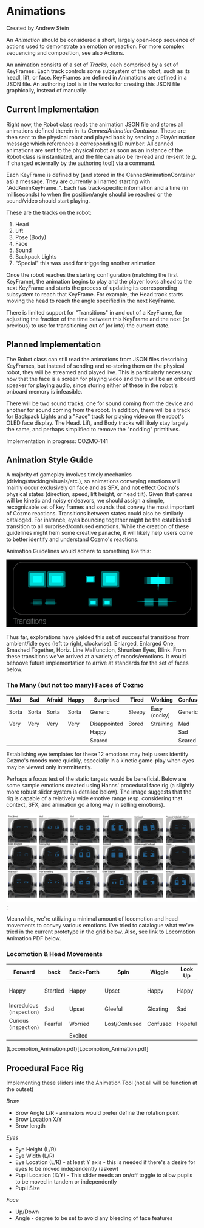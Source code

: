# Animations

Created by Andrew Stein

An *Animation* should be considered a short, largely open-loop sequence of actions used to demonstrate an emotion or reaction. For more complex sequencing and composition, see also Actions.

An animation consists of a set of *Tracks*, each comprised by a set of KeyFrames. Each track controls some subsystem of the robot, such as its headl, lift, or face. KeyFrames are defined in Animations are defined in a JSON file. An authoring tool is in the works for creating this JSON file graphically, instead of manually.

## Current Implementation

Right now, the Robot class reads the animation JSON file and stores all animations defined therein in its *CannedAnimationContainer*. These are then sent to the physical robot and played back by sending a PlayAnimation message which references a corresponding ID number. All canned animations are sent to the physical robot as soon as an instance of the Robot class is instantiated, and the file can also be re-read and re-sent (e.g. if changed externally by the authoring tool) via a command.

Each KeyFrame is defined by (and stored in the CannedAnimationContainer as) a message. They are currently all named starting with "AddAnimKeyFrame_".  Each has track-specific information and a time (in milliseconds) to when the position/angle should be reached or the sound/video should start playing.

These are the tracks on the robot:

1. Head
2. Lift
3. Pose (Body)
4. Face
5. Sound
6. Backpack Lights
7. "Special" this was used for triggering another animation

Once the robot reaches the starting configuration (matching the first KeyFrame), the animation begins to play and the player looks ahead to the next KeyFrame and starts the process of updating its corresponding subsystem to reach that KeyFrame. For example, the Head track starts moving the head to reach the angle specified in the next KeyFrame.

There is limited support for "Transitions" in and out of a KeyFrame, for adjusting the fraction of the time between this KeyFrame and the next (or previous) to use for transitioning out of (or into) the current state. 

## Planned Implementation

The Robot class can still read the animations from JSON files describing KeyFrames, but instead of sending and re-storing them on the physical robot, they will be streamed and played live. This is particularly necessary now that the face is a screen for playing video and there will be an onboard speaker for playing audio, since storing either of these in the robot's onboard memory is infeasible.

There will be two sound tracks, one for sound coming from the device and another for sound coming from the robot. In addition, there will be a track for Backpack Lights and a "Face" track for playing video on the robot's OLED face display. The Head. Lift, and Body tracks will likely stay largely the same, and perhaps simplified to remove the "nodding" primitives.

Implementation in progress: COZMO-141

## Animation Style Guide

A majority of gameplay involves timely mechanics (driving/stacking/visuals/etc.), so animations conveying emotions will mainly occur exclusively on face and as SFX, and not effect Cozmo's physical states (direction, speed, lift height, or head tilt). Given that games will be kinetic and noisy endeavors, we should assign a simple, recognizable set of key frames and sounds that convey the most important of Cozmo reactions. Transitions between states could also be similarly cataloged. For instance, eyes bouncing together might be the established transition to all surprised/confused emotions. While the creation of these guidelines might hem some creative panache, it will likely help users come to better identify and understand Cozmo's reactions.

Animation Guidelines would adhere to something like this:

![](images/Eyes_Square.png)

Thus far, explorations have yielded this set of successful transitions from ambient/idle eyes (left to right, clockwise): Enlarged, Enlarged One, Smashed Together, Horiz. Line Malfunction, Shrunken Eyes, Blink. From these transitions we've arrived at a variety of moods/emotions. It would behoove future implementation to arrive at standards for the set of faces below.

### The Many (but not too many) Faces of Cozmo

| Mad | Sad |Afraid|Happy| Surprised  |Tired | Working    |Confused|
|-----|-----|------|-----|------------|------|------------|--------|
|Sorta|Sorta|Sorta |Sorta| Generic    |Sleepy|Easy (cocky)|Generic |
|Very | Very| Very | Very|Disappointed|Bored | Straining  |  Mad   |
| 	  |	 	|      |     | Happy      | 	 |            |Sad   |
| 	  |	 	| 	   |     | Scared     |      |            |Scared|

Establishing eye templates for these 12 emotions may help users identify Cozmo's moods more quickly, especially in a kinetic game-play when eyes may be viewed only intermittently.

Perhaps a focus test of the static targets would be beneficial. Below are some sample emotions created using Hanns' procedural face rig (a slightly more robust slider system is detailed below). The image suggests that the rig is capable of a relatively wide emotive range (esp. considering that context, SFX, and animation go a long way in selling emotions). 

![](images/Procedural_Emotions.png);

Meanwhile, we're utilizing a minimal amount of locomotion and head movements to convey various emotions. I've tried to catalogue what we've tried in the current prototype in the grid below. Also, see link to Locomotion Animation PDF below.  

### Locomotion & Head Movements

|Forward                 | back   | Back+Forth| Spin         | Wiggle |Look Up|Look Down| Other |
|------------------------|--------|-----------|--------------|--------|-------|---------|-------|
|Happy	                 |Startled|	Happy     |	Upset        | Happy  |	Happy | Sad     |Game-specific Movements|
|Incredulous (inspection)|	Sad	  | Upset     |	Gleeful      |Gloating|	Sad   |Embarrassed||
|Curious (inspection)    | Fearful|	Worried   |	Lost/Confused|Confused|Hopeful|||
|                        |        |	Excited   |              |        |       |||

(Locomotion_Animation.pdf)[Locomotion_Animation.pdf]

## Procedural Face Rig

Implementing these sliders into the Animation Tool (not all will be function at the outset)

*Brow*

* Brow Angle L/R - animators would prefer define the rotation point
* Brow Location X/Y
* Brow length

*Eyes*

* Eye Height (L/R)
* Eye Width (L/R)
* Eye Location (L/R) - at least Y axis - this is needed if there's a desire for eyes to be moved independently (askew)
* Pupil Location (X/Y) - This slider needs an on/off toggle to allow pupils to be moved in tandem or independently
* Pupil Size

*Face*

* Up/Down 
* Angle - degree to be set to avoid any bleeding of face features
